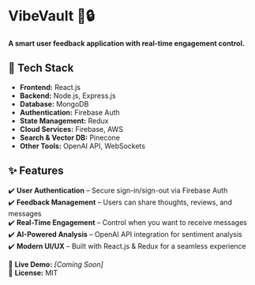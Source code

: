 # VibeVault 🎵🔒  
**A smart user feedback application with real-time engagement control.**  

## 🚀 Tech Stack  
- **Frontend:** React.js  
- **Backend:** Node.js, Express.js  
- **Database:** MongoDB  
- **Authentication:** Firebase Auth  
- **State Management:** Redux  
- **Cloud Services:** Firebase, AWS  
- **Search & Vector DB:** Pinecone  
- **Other Tools:** OpenAI API, WebSockets  

## ✨ Features  
✔️ **User Authentication** – Secure sign-in/sign-out via Firebase Auth  
✔️ **Feedback Management** – Users can share thoughts, reviews, and messages  
✔️ **Real-Time Engagement** – Control when you want to receive messages  
✔️ **AI-Powered Analysis** – OpenAI API integration for sentiment analysis  
✔️ **Modern UI/UX** – Built with React.js & Redux for a seamless experience  

🔗 **Live Demo:** _[Coming Soon]_  
📜 **License:** MIT  
